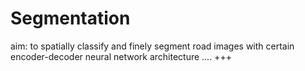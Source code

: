 # Segmentation
aim: to spatially classify and finely segment road images with certain encoder-decoder neural network architecture .... +++
